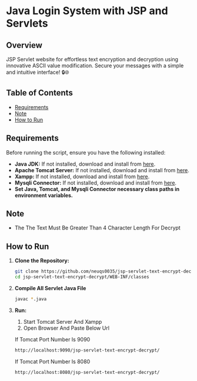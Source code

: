 # Java Login System with JSP and Servlets

## Overview
JSP Servlet website for effortless text encryption and decryption using innovative ASCII value modification. Secure your messages with a simple and intuitive interface! 🔒🌐

## Table of Contents
- [Requirements](#requirements)
- [Note](#note)
- [How to Run](#how-to-run)

## Requirements

Before running the script, ensure you have the following installed:

- **Java JDK:** If not installed, download and install from [here](https://www.oracle.com/java/technologies/downloads/).
- **Apache Tomcat Server:** If not installed, download and install from [here](https://tomcat.apache.org/download-90.cgi).
- **Xampp:** If not installed, download and install from [here](https://www.apachefriends.org/download.html).
- **Mysqli Connector:** If not installed, download and install from [here](https://dev.mysql.com/downloads/connector/j/).
- **Set Java, Tomcat, and Mysqli Connector necessary class paths in environment variables.**

## Note

- The The Text Must Be Greater Than 4 Character Length For Decrypt

## How to Run


1. **Clone the Repository:**
   ```bash
   git clone https://github.com/neuqs0035/jsp-servlet-text-encrypt-decrypt.git
   cd jsp-servlet-text-encrypt-decrypt/WEB-INF/classes
   ```
2. **Compile All Servlet Java File**
   ```bash
   javac *.java
   ```

3. **Run:**
   1. Start Tomcat Server And Xampp
   2. Open Browser And Paste Below Url
      
   If Tomcat Port Number Is 9090
   ```bash
   http://localhost:9090/jsp-servlet-text-encrypt-decrypt/
   ```
   
   If Tomcat Port Number Is 8080
    ```bash
   http://localhost:8080/jsp-servlet-text-encrypt-decrypt/
   ```
